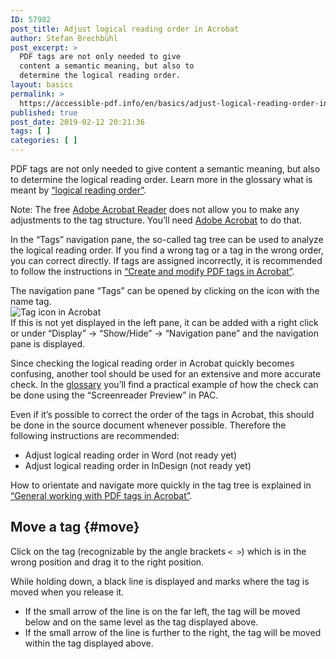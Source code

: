 ```yaml
---
ID: 57982
post_title: Adjust logical reading order in Acrobat
author: Stefan Brechbühl
post_excerpt: >
  PDF tags are not only needed to give
  content a semantic meaning, but also to
  determine the logical reading order.
layout: basics
permalink: >
  https://accessible-pdf.info/en/basics/adjust-logical-reading-order-in-acrobat/
published: true
post_date: 2019-02-12 20:21:36
tags: [ ]
categories: [ ]
---
```

PDF tags are not only needed to give content a semantic meaning, but also to determine the logical reading order. Learn more in the glossary what is meant by [“logical reading order”](https://accessible-pdf.info/en/glossary/#logical-reading-order).

<aside class="note-block">Note: The free <a href="https://get.adobe.com/reader/">Adobe Acrobat Reader</a> does not allow you to make any adjustments to the tag structure. You’ll need <a href="https://acrobat.adobe.com/uk/en/acrobat.html">Adobe Acrobat</a> to do that.</aside>

In the “Tags” navigation pane, the so-called tag tree can be used to analyze the logical reading order. If you find a wrong tag or a tag in the wrong order, you can correct directly. If tags are assigned incorrectly, it is recommended to follow the instructions in [“Create and modify PDF tags in Acrobat”](https://accessible-pdf.info/en/basics/create-and-modify-pdf-tags-in-acrobat/).

<aside class="note-block">The navigation pane “Tags” can be opened by clicking on the icon with the name tag.<br><img src="https://accessible-pdf.info/wp/wp-content/uploads/tag-icon.png" alt="Tag icon in Acrobat"><br>If this is not yet displayed in the left pane, it can be added with a right click or under “Display” → “Show/Hide” → “Navigation pane” and the navigation pane is displayed.</aside>

Since checking the logical reading order in Acrobat quickly becomes confusing, another tool should be used for an extensive and more accurate check. In the [glossary](https://accessible-pdf.info/en/glossary/#logical-reading-order) you’ll find a practical example of how the check can be done using the “Screenreader Preview” in PAC.

Even if it’s possible to correct the order of the tags in Acrobat, this should be done in the source document whenever possible. Therefore the following instructions are recommended:

- Adjust logical reading order in Word (not ready yet)
- Adjust logical reading order in InDesign (not ready yet)

<aside class="note-block">How to orientate and navigate more quickly in the tag tree is explained in <a href="https://accessible-pdf.info/en/basics/general-working-with-pdf-tags-in-acrobat/">“General working with PDF tags in Acrobat”</a>.</aside>

## Move a tag {#move}

Click on the tag (recognizable by the angle brackets `< >`) which is in the wrong position and drag it to the right position.

While holding down, a black line is displayed and marks where the tag is moved when you release it. 

- If the small arrow of the line is on the far left, the tag will be moved below and on the same level as the tag displayed above.
- If the small arrow of the line is further to the right, the tag will be moved within the tag displayed above.
